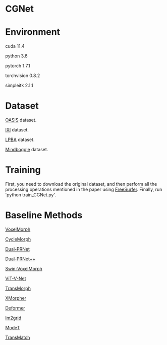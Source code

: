 # CGNet

# Environment

cuda 11.4

python 3.6

pytorch 1.7.1

torchvision 0.8.2

simpleitk 2.1.1

# Dataset

[OASIS](https://sites.wustl.edu/oasisbrains/]) dataset.

[IXI](https://brain-development.org/ixi-dataset/) dataset.

[LPBA](https://resource.loni.usc.edu/resources/atlases-downloads/) dataset.

[Mindboggle](https://osf.io/nhtur/) dataset.

# Training

First, you need to download the original dataset, and then perform all the processing operations mentioned in the paper using [FreeSurfer](https://surfer.nmr.mgh.harvard.edu/). Finally, run 'python train_CGNet.py'.

# Baseline Methods

[VoxelMorph](https://github.com/voxelmorph/voxelmorph)

[CycleMorph](https://github.com/boahK/MEDIA_CycleMorph)

[Dual-PRNet](https://github.com/anonymous2024slnet/SLNet/blob/main/models/PRNet.py)

[Dual-PRNet++](https://github.com/anonymous2024slnet/SLNet/blob/main/models/PRNet.py)

[Swin-VoxelMorph](https://github.com/YongpeiZhu/Swin-VoxelMorph/tree/master)

[ViT-V-Net](https://github.com/junyuchen245/ViT-V-Net_for_3D_Image_Registration_Pytorch)

[TransMorph](https://github.com/junyuchen245/TransMorph_Transformer_for_Medical_Image_Registration)

[XMorpher](https://github.com/Solemoon/XMorpher)

[Deformer](https://github.com/CJSOrange/DMR-Deformer)

[Im2grid](https://github.com/anonymous2024slnet/SLNet/blob/main/models/Im2grid.py)

[ModeT](https://github.com/anonymous2024slnet/SLNet/blob/main/models/ModeT.py)

[TransMatch](https://github.com/tzayuan/TransMatch_TMI)
